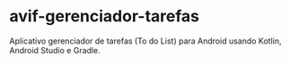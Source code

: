 # avif-gerenciador-tarefas
Aplicativo gerenciador de tarefas (To do List) para Android usando Kotlin, Android Studio e Gradle.
